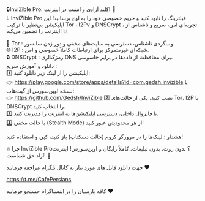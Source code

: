 🔒InviZible Pro: کلید آزادی و امنیت در اینترنت! 🔐  
با InviZible Pro فیلترینگ را نابود کنید و حریم خصوصی خود را به اوج برسانید! این اپلیکیشن بی‌نظیر با ترکیب Tor ، I2Pv و DNSCrypt ، تجربه‌ای امن، سریع و ناشناس از اینترنت را تضمین می‌کند! 💥  

🔐 Tor : وب‌گردی ناشناس، دسترسی به سایت‌های مخفی و دور زدن سانسور.  
🌐 I2P : شبکه‌ای غیرمتمرکز برای ارتباطات کاملاً خصوصی و امن.  
🔒 DNSCrypt : رمزگذاری DNS برای محافظت از داده‌ها در برابر جاسوسی.  
دانلود و آموزش سریع :  
1️⃣ اپلیکیشن را از لینک زیر دانلود کنید:  
👉 https://play.google.com/store/apps/details?id=com.gedsh.invizible
یا نسخه اوپن‌سورس از گیت‌هاب:  
👉 https://github.com/Gedsh/InviZible
2️⃣ نصب کنید، یکی از حالت‌های Tor، I2P یا DNSCrypt را انتخاب کنید.  
3️⃣ با فایروال داخلی، دسترسی اپلیکیشن‌ها به اینترنت را مدیریت کنید.  
4️⃣ با حالت مخفی (Stealth Mode) از هر محدودیتی عبور کنید!  

هشدار : لینک‌ها را در مرورگر کروم (حالت دسکتاپ) باز کنید، کپی و استفاده کنید!  

🔥 چرا InviZible Pro؟ بدون روت، بدون تبلیغات، کاملاً رایگان و اوپن‌سورس! اینترنت آزاد حق شماست! 🚀  

جهت دانلود فایل های مورد نیاز به کانال تلگرام مراجعه فرمایید ❤️

https://t.me/CafePersians


کافه پارسیان را در اینستاگرام جستجو فرمایید ❤️
